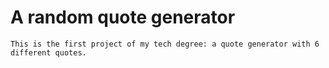 # A random quote generator
    This is the first project of my tech degree: a quote generator with 6 different quotes.
